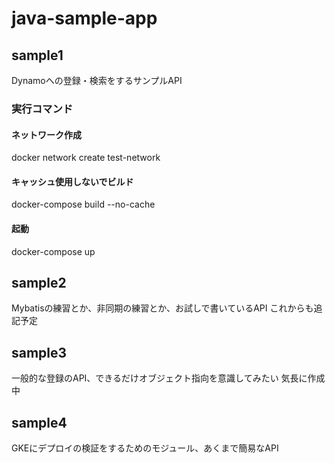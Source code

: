 # java-sample-app
## sample1
Dynamoへの登録・検索をするサンプルAPI

### 実行コマンド

#### ネットワーク作成
docker network create test-network

#### キャッシュ使用しないでビルド
docker-compose build --no-cache

#### 起動
docker-compose up


## sample2
Mybatisの練習とか、非同期の練習とか、お試しで書いているAPI
これからも追記予定

## sample3
一般的な登録のAPI、できるだけオブジェクト指向を意識してみたい
気長に作成中

## sample4
GKEにデプロイの検証をするためのモジュール、あくまで簡易なAPI